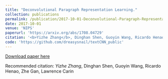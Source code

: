 ```yaml
---
title: "Deconvolutional Paragraph Representation Learning."
collection: publications
permalink: /publication/2017-10-01-Deconvolutional-Paragraph-Representation-Learning
date: 2017-10-01
venue: 'NIPS'
paperurl: 'https://arxiv.org/abs/1708.04729'
citation: '<b>Yizhe Zhang</b>, Dinghan Shen, Guoyin Wang, Ricardo Henao, Zhe Gan, Lawrence Carin'
code: 'https://github.com/dreasysnail/textCNN_public'
---
```


[Download paper here](https://arxiv.org/abs/1708.04729)

Recommended citation: *Yizhe Zhang*, Dinghan Shen, Guoyin Wang, Ricardo Henao, Zhe Gan, Lawrence Carin